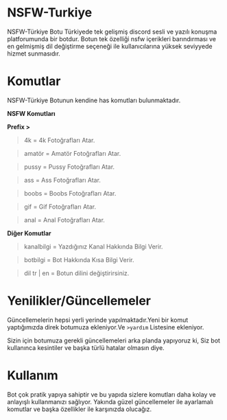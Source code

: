 
# NSFW-Turkiye
NSFW-Türkiye Botu Türkiyede tek gelişmiş discord sesli ve yazılı konuşma platforumunda bir botdur. Botun tek özelliği nsfw içerikleri barındırması ve en gelmişmiş dil değiştirme seçeneği ile kullanıcılarına yüksek seviyyede hizmet sunmasıdır.

# Komutlar
NSFW-Türkiye Botunun kendine has komutları bulunmaktadır.

**NSFW Komutları**

**Prefix >**

>4k = 4k Fotoğrafları Atar. 

>amatör = Amatör Fotoğrafları Atar. 

>pussy = Pussy Fotoğrafları Atar. 

>ass = Ass Fotoğrafları Atar. 

>boobs = Boobs Fotoğrafları Atar. 

>gif = Gif Fotoğrafları Atar. 

>anal = Anal Fotoğrafları Atar.

**Diğer Komutlar**

>kanalbilgi = Yazdığınız Kanal Hakkında Bilgi Verir. 

>botbilgi = Bot Hakkında Kısa Bilgi Verir. 

>dil tr | en = Botun dilini değiştirirsiniz.

# Yenilikler/Güncellemeler
Güncellemelerin hepsi yerli yerinde yapılmaktadır.Yeni bir komut yaptığımızda direk botumuza ekleniyor.Ve `>yardım` Listesine ekleniyor.

Sizin için botumuza gerekli güncellemeleri arka planda yapıyoruz ki, Siz bot kullanınca kesintiler ve başka türlü hatalar olmasın diye.

# Kullanım
Bot çok pratik yapıya sahiptir ve bu yapıda sizlere komutları daha kolay ve anlayışlı kullanmanızı sağlıyor. Yakında güzel güncellemeler ile ayarlamalı komutlar ve başka özellikler ile karşınızda olucağız.




